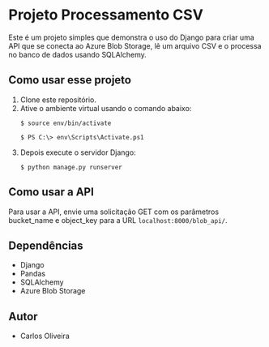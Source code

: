 <html>
<head>
	<title>README</title>
</head>
<body>
	<h1>Projeto Processamento CSV</h1>
	<p>Este é um projeto simples que demonstra o uso do Django para criar uma API que se conecta ao Azure Blob Storage, lê um arquivo CSV e o processa no banco de dados usando SQLAlchemy.</p>
	<h2>Como usar esse projeto</h2>
	<ol>
		<li>Clone este repositório.</li>
        <li>Ative o ambiente virtual usando o comando abaixo:</li>
		<pre><code>$ source env/bin/activate</code></pre>
        <pre><code>$ PS C:\> env\Scripts\Activate.ps1</code></pre>
		<li>Depois execute o servidor Django:</li>
        <pre><code>$ python manage.py runserver</code></pre>
    </ol>
	<h2>Como usar a API</h2>
	<p>Para usar a API, envie uma solicitação GET com os parâmetros bucket_name e object_key para a URL <code>localhost:8000/blob_api/</code>.</p>
	<h2>Dependências</h2>
	<ul>
		<li>Django</li>
		<li>Pandas</li>
		<li>SQLAlchemy</li>
		<li>Azure Blob Storage</li>
	</ul>
	<h2>Autor</h2>
	<ul>
		<li>Carlos Oliveira</li>
	</ul>
</body>
</html>